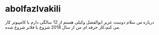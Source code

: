 # abolfazlvakili

درباره من
سلام دوست عزیز
ابوالفضل  وکیلی هستم از 12 سالگی دارم با کامپیوتر کار می کنم،کار حرفه ای من از سال 2018 شروع با فلاتر شروع شده.
